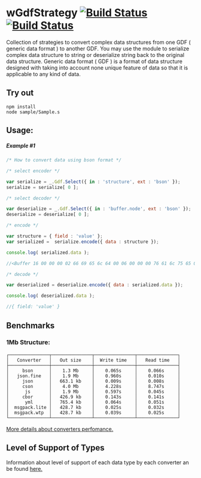 
# wGdfStrategy [![Build Status](https://travis-ci.org/Wandalen/wGdfStrategy.svg?branch=master)](https://travis-ci.org/Wandalen/wGdfStrategy) [![Build Status](https://ci.appveyor.com/api/projects/status/github/Wandalen/wgdfstrategy)](https://ci.appveyor.com/project/Wandalen/wgdfstrategy)

Collection of strategies to convert complex data structures from one GDF ( generic data format ) to another GDF. You may use the module to serialize complex data structure to string or deserialize string back to the original data structure. Generic data format ( GDF ) is a format of data structure designed with taking into account none unique feature of data so that it is applicable to any kind of data.

## Try out
```
npm install
node sample/Sample.s
```

## Usage:

##### Example #1
```javascript
/* How to convert data using bson format */

/* select encoder */

var serialize = _.Gdf.Select({ in : 'structure', ext : 'bson' });
serialize = serialize[ 0 ];

/* select decoder */

var deserialize = _.Gdf.Select({ in : 'buffer.node', ext : 'bson' });
deserialize = deserialize[ 0 ];

/* encode */

var structure = { field : 'value' };
var serialized =  serialize.encode({ data : structure });

console.log( serialized.data );

//<Buffer 16 00 00 00 02 66 69 65 6c 64 00 06 00 00 00 76 61 6c 75 65 00 00>

/* decode */

var deserialized = deserialize.encode({ data : serialized.data });

console.log( deserialized.data );

//{ field: 'value' }
```

## Benchmarks

### 1Mb Structure:

    ┌───────────────┬───────────────┬───────────────┬───────────────┐
    │   Converter   │   Out size    │  Write time   │   Read time   │
    ├───────────────┼───────────────┼───────────────┼───────────────┤
    │     bson      │    1.3 Mb     │    0.065s     │    0.066s     │
    │   json.fine   │    1.9 Mb     │    0.960s     │    0.010s     │
    │     json      │   663.1 kb    │    0.009s     │    0.008s     │
    │     cson      │    4.0 Mb     │    4.228s     │    8.747s     │
    │      js       │    1.9 Mb     │    0.597s     │    0.045s     │
    │     cbor      │   426.9 kb    │    0.143s     │    0.141s     │
    │      yml      │   765.4 kb    │    0.064s     │    0.051s     │
    │  msgpack.lite │   428.7 kb    │    0.025s     │    0.032s     │
    │  msgpack.wtp  │   428.7 kb    │    0.039s     │    0.025s     │
    └───────────────┴───────────────┴───────────────┴───────────────┘

 [ More details about converters perfomance. ]( doc/Perfomance.md )

## Level of Support of Types

Information about level of support of each data type by each converter an be found [here.]( doc/SupportedTypes.md )






































